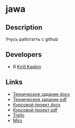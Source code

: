 # jawa

## Description

Учусь работатть с github

## Developers

- Я [Kirill Kapkin](https://github.com/entrenadorcilo)


## Links

- [Техническое задание docx]()
- [Техническое задание pdf]()
- [Курсовой проект docx](https://github.com/entrenadorcilo/jawa/blob/master/kursach_2_1.docx)
- [Курсовой проект pdf]()
- [Trello](https://trello.com/oncertspace)
- [Miro](https://miro.com/app/board/o9J_lPP0-_c=/)
